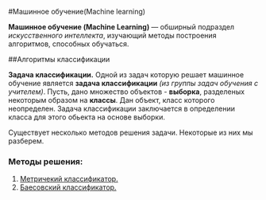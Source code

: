 #Машинное обучение(Machine learning)

**Машинное обучение (Machine Learning)** — обширный подраздел *искусственного интеллекта*, изучающий методы построения алгоритмов, способных обучаться.

##Алгоритмы классификации

**__Задача классификации.__** Одной из задач которую решает машинное обучение является **задача классификации** *(из группы задач обучения с учителем)*. Пусть, дано множество объектов - **выборка**, разделеных некоторым образом на **классы**. Дан объект, класс которого неопределен. Задача классификации заключается в определении класса для этого обьекта на основе выборки.

Существует несколько методов решения задачи. Некоторые из них мы разберем.

### Методы решения:
1. [Метричекий классификатор.](metric)
2. [Баесовский классификатор.](bayes)
